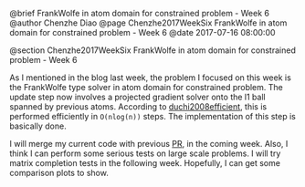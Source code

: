 @brief FrankWolfe in atom domain for constrained problem - Week 6
@author Chenzhe Diao
@page Chenzhe2017WeekSix FrankWolfe in atom domain for constrained problem - Week 6
@date 2017-07-16 08:00:00

@section Chenzhe2017WeekSix FrankWolfe in atom domain for constrained problem - Week 6

As I mentioned in the blog last week, the problem I focused on this week is the FrankWolfe type solver in atom domain for constrained problem. The update step now involves a projected gradient solver onto the l1 ball spanned by previous atoms. According to [duchi2008efficient](http://dl.acm.org/citation.cfm?id=1390191), this is performed efficiently in `O(nlog(n))` steps. The implementation of this step is basically done.

I will merge my current code with previous [PR](https://github.com/mlpack/mlpack/pull/1041), in the coming week. Also, I think I can perform some serious tests on large scale problems. I will try matrix completion tests in the following week. Hopefully, I can get some comparison plots to show.